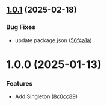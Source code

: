 ## [1.0.1](https://github.com/Unity-UPM-Packages/Unity-Patterns/compare/v1.0.0...v1.0.1) (2025-02-18)


### Bug Fixes

* update package.json ([56f4a1a](https://github.com/Unity-UPM-Packages/Unity-Patterns/commit/56f4a1ae1e4f29946756c63eb89b329bfe8cdef4))

# 1.0.0 (2025-01-13)


### Features

* Add Singleton ([8c0cc89](https://github.com/Unity-UPM-Packages/Unity-Patterns/commit/8c0cc89378406b78af4ebb8dea46a2893b36e454))
